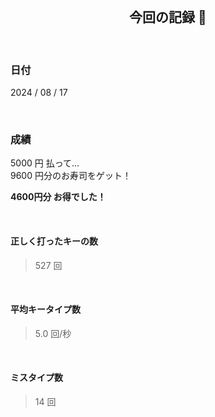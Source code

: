 <div align="center">
    <br>
    <h2>今回の記録 🍵</h2>
    <br>
</div>

### 日付

2024 / 08 / 17

<br>

### 成績

5000 円 払って...  
9600 円分のお寿司をゲット！

**4600円分 お得でした！**

<br>

#### 正しく打ったキーの数

> 527 回

<br>

#### 平均キータイプ数

> 5.0 回/秒

<br>

#### ミスタイプ数

> 14 回

<br>
